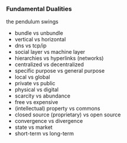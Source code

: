 ### Fundamental Dualities
the pendulum swings

- bundle vs unbundle
- vertical vs horizontal
- dns vs tcp/ip
- social layer vs machine layer
- hierarchies vs hyperlinks (networks) 
- centralized vs decentralized
- specific purpose vs general purpose
- local vs global
- private vs public
- physical vs digital
- scarcity vs abundance
- free vs expensive
- (intellectual) property vs commons
- closed source (proprietary) vs open source
- convergence vs divergence
- state vs market
- short-term vs long-term